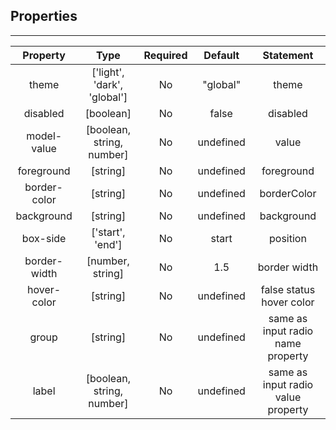 ## Properties

---
|  Property  |             Type             | Required | Default |    Statement    |
|:------------:|:----------------------------------:|:--------------:|:---------------:|:---------------------:|
|    theme     | ['light', 'dark', 'global'] |       No       |     "global"      |     theme      |
|   disabled   |             [boolean]              |       No       |      false      |    disabled    |
| model-value    |             [boolean, string, number]              |       No       |     undefined     |     value     |
| foreground  |              [string]              |       No       |      undefined       |    foreground   |
| border-color |              [string]              |       No       |       undefined       |  borderColor   |
| background  |              [string]              |       No       |       undefined       |    background    |
|   box-side   |          ['start', 'end']           |       No       |      start      | position |
| border-width |              [number, string]              |       No       |        1.5        |    border width   |
| hover-color  |              [string]              |       No       |     undefined     |  false status hover color |
| group       |              [string]              |       No       |     undefined     | same as input radio name property |
| label       |              [boolean, string, number]  |        No       |    undefined     | same as input radio value property |
